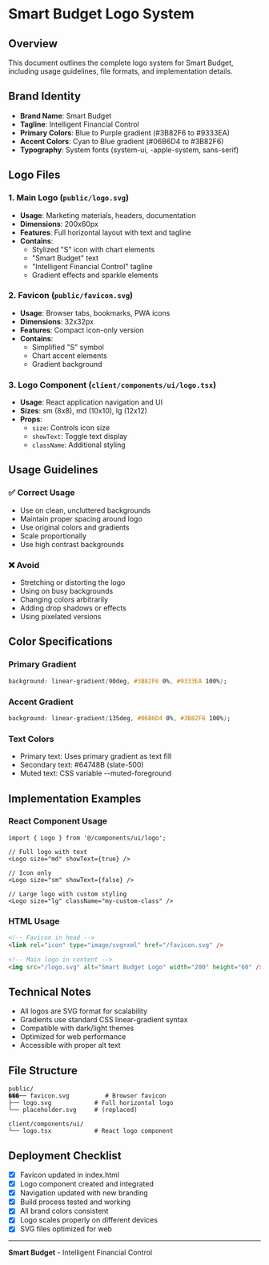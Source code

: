 # Smart Budget Logo System

## Overview
This document outlines the complete logo system for Smart Budget, including usage guidelines, file formats, and implementation details.

## Brand Identity
- **Brand Name**: Smart Budget
- **Tagline**: Intelligent Financial Control
- **Primary Colors**: Blue to Purple gradient (#3B82F6 to #9333EA)
- **Accent Colors**: Cyan to Blue gradient (#06B6D4 to #3B82F6)
- **Typography**: System fonts (system-ui, -apple-system, sans-serif)

## Logo Files

### 1. Main Logo (`public/logo.svg`)
- **Usage**: Marketing materials, headers, documentation
- **Dimensions**: 200x60px
- **Features**: Full horizontal layout with text and tagline
- **Contains**: 
  - Stylized "S" icon with chart elements
  - "Smart Budget" text
  - "Intelligent Financial Control" tagline
  - Gradient effects and sparkle elements

### 2. Favicon (`public/favicon.svg`)
- **Usage**: Browser tabs, bookmarks, PWA icons
- **Dimensions**: 32x32px
- **Features**: Compact icon-only version
- **Contains**: 
  - Simplified "S" symbol
  - Chart accent elements
  - Gradient background

### 3. Logo Component (`client/components/ui/logo.tsx`)
- **Usage**: React application navigation and UI
- **Sizes**: sm (8x8), md (10x10), lg (12x12)
- **Props**: 
  - `size`: Controls icon size
  - `showText`: Toggle text display
  - `className`: Additional styling

## Usage Guidelines

### ✅ Correct Usage
- Use on clean, uncluttered backgrounds
- Maintain proper spacing around logo
- Use original colors and gradients
- Scale proportionally
- Use high contrast backgrounds

### ❌ Avoid
- Stretching or distorting the logo
- Using on busy backgrounds
- Changing colors arbitrarily
- Adding drop shadows or effects
- Using pixelated versions

## Color Specifications

### Primary Gradient
```css
background: linear-gradient(90deg, #3B82F6 0%, #9333EA 100%);
```

### Accent Gradient
```css
background: linear-gradient(135deg, #06B6D4 0%, #3B82F6 100%);
```

### Text Colors
- Primary text: Uses primary gradient as text fill
- Secondary text: #64748B (slate-500)
- Muted text: CSS variable --muted-foreground

## Implementation Examples

### React Component Usage
```tsx
import { Logo } from '@/components/ui/logo';

// Full logo with text
<Logo size="md" showText={true} />

// Icon only
<Logo size="sm" showText={false} />

// Large logo with custom styling
<Logo size="lg" className="my-custom-class" />
```

### HTML Usage
```html
<!-- Favicon in head -->
<link rel="icon" type="image/svg+xml" href="/favicon.svg" />

<!-- Main logo in content -->
<img src="/logo.svg" alt="Smart Budget Logo" width="200" height="60" />
```

## Technical Notes

- All logos are SVG format for scalability
- Gradients use standard CSS linear-gradient syntax
- Compatible with dark/light themes
- Optimized for web performance
- Accessible with proper alt text

## File Structure
```
public/
���── favicon.svg          # Browser favicon
├── logo.svg            # Full horizontal logo
└── placeholder.svg     # (replaced)

client/components/ui/
└── logo.tsx            # React logo component
```

## Deployment Checklist

- [x] Favicon updated in index.html
- [x] Logo component created and integrated
- [x] Navigation updated with new branding
- [x] Build process tested and working
- [x] All brand colors consistent
- [x] Logo scales properly on different devices
- [x] SVG files optimized for web

---

**Smart Budget** - Intelligent Financial Control
